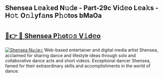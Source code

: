 ## Shensea L𝚎a𝚔ed N𝚞𝚍e - Part-29c Vi𝚍𝚎o L𝚎a𝚔s - H𝚘𝚝 O𝚗𝚕yf𝚊ns P𝚑𝚘tos bMaOa

# <h2><a href="http://kf30ev4.oniu.top/?m=Shensea">🔗👉 🔴 Shensea P𝚑ot𝚘𝚜 V𝚒d𝚎o</a></h2>

[![Shensea Nu𝚍e𝚜](https://i.imgur.com/0qMVB7G.gif)](http://kf30ev4.oniu.top/?m=Shensea)
Web-based entertainer and digital media artist Shensea, acclaimed for sharing dance and lifestyle ideas through solo and collaborative dance acts and short videos. Exceptional dancer Shensea, famed for their extraordinary skills and accomplishments in the world of dance.  
